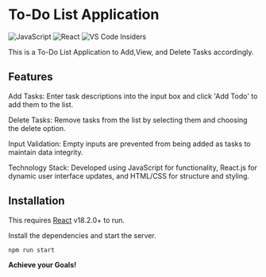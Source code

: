 # To-Do List Application

![JavaScript](https://img.shields.io/badge/javascript-%23323330.svg?style=for-the-badge&logo=javascript&logoColor=%23F7DF1E)
![React](https://img.shields.io/badge/react-%2320232a.svg?style=for-the-badge&logo=react&logoColor=%2361DAFB)
![VS Code Insiders](https://img.shields.io/badge/VS%20Code%20Insiders-35b393.svg?style=for-the-badge&logo=visual-studio-code&logoColor=white)


This is a To-Do List Application to Add,View, and Delete Tasks accordingly.

## Features 

Add Tasks: Enter task descriptions into the input box and click 'Add Todo' to add them to the list.

Delete Tasks: Remove tasks from the list by selecting them and choosing the delete option.

Input Validation: Empty inputs are prevented from being added as tasks to maintain data integrity.

Technology Stack: Developed using JavaScript for functionality, React.js for dynamic user interface updates, and HTML/CSS for structure and styling.



## Installation

This requires [React](https://reactjs.org/) v18.2.0+ to run.

Install the dependencies and start the server.

```sh
npm run start
```


**Achieve your Goals!**
